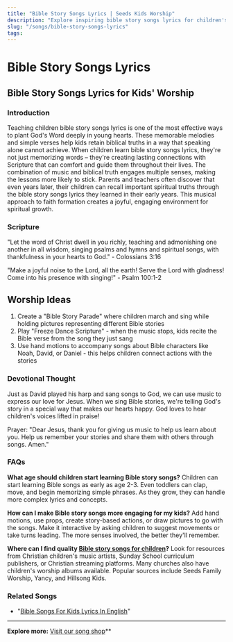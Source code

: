 ```yaml
---
title: "Bible Story Songs Lyrics | Seeds Kids Worship"
description: "Explore inspiring bible story songs lyrics for children's worship and faith development. Biblical music resources for families and ministry."
slug: "/songs/bible-story-songs-lyrics"
tags:
---
```


# Bible Story Songs Lyrics

## Bible Story Songs Lyrics for Kids' Worship

### Introduction
Teaching children bible story songs lyrics is one of the most effective ways to plant God's Word deeply in young hearts. These memorable melodies and simple verses help kids retain biblical truths in a way that speaking alone cannot achieve. When children learn bible story songs lyrics, they're not just memorizing words – they're creating lasting connections with Scripture that can comfort and guide them throughout their lives. The combination of music and biblical truth engages multiple senses, making the lessons more likely to stick. Parents and teachers often discover that even years later, their children can recall important spiritual truths through the bible story songs lyrics they learned in their early years. This musical approach to faith formation creates a joyful, engaging environment for spiritual growth.

### Scripture
"Let the word of Christ dwell in you richly, teaching and admonishing one another in all wisdom, singing psalms and hymns and spiritual songs, with thankfulness in your hearts to God." - Colossians 3:16

"Make a joyful noise to the Lord, all the earth! Serve the Lord with gladness! Come into his presence with singing!" - Psalm 100:1-2

## Worship Ideas
1. Create a "Bible Story Parade" where children march and sing while holding pictures representing different Bible stories
2. Play "Freeze Dance Scripture" - when the music stops, kids recite the Bible verse from the song they just sang
3. Use hand motions to accompany songs about Bible characters like Noah, David, or Daniel - this helps children connect actions with the stories

### Devotional Thought
Just as David played his harp and sang songs to God, we can use music to express our love for Jesus. When we sing Bible stories, we're telling God's story in a special way that makes our hearts happy. God loves to hear children's voices lifted in praise!

Prayer: "Dear Jesus, thank you for giving us music to help us learn about you. Help us remember your stories and share them with others through songs. Amen."

### FAQs
**What age should children start learning Bible story songs?**
Children can start learning Bible songs as early as age 2-3. Even toddlers can clap, move, and begin memorizing simple phrases. As they grow, they can handle more complex lyrics and concepts.

**How can I make Bible story songs more engaging for my kids?**
Add hand motions, use props, create story-based actions, or draw pictures to go with the songs. Make it interactive by asking children to suggest movements or take turns leading. The more senses involved, the better they'll remember.

**Where can I find quality [Bible story songs for children](/songs/bible-story-songs-for-children/)?**
Look for resources from Christian children's music artists, Sunday School curriculum publishers, or Christian streaming platforms. Many churches also have children's worship albums available. Popular sources include Seeds Family Worship, Yancy, and Hillsong Kids.

### Related Songs

- "[Bible Songs For Kids Lyrics In English](/songs/bible-songs-for-kids-lyrics-in-english/)"

---

**Explore more:** [Visit our song shop](https://seedskidsworship.com/shop)**

<!-- Schema Markup -->
<script type="application/ld+json">
{
  "@context": "https://schema.org",
  "@type": "MusicRecording",
  "name": "Bible Story Songs Lyrics",
  "byArtist": {
    "@type": "MusicGroup",
    "name": "Seeds Kids Worship"
  },
  "isFamilyFriendly": true,
  "url": "https://seedskidsworship.com/songs/bible-story-songs-lyrics/"
}
</script>